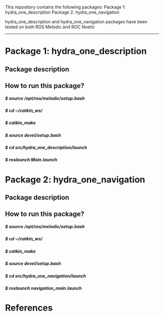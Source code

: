 This repository contains the following packages:
Package 1: hydra_one_description
Package 2: hydra_one_navigation

hydra_one_description and hydra_one_navigation packages have been tested on both ROS Melodic and ROC Noetic

--------------------------------------------------------------------------------

# Package 1: hydra_one_description
## Package description
## How to run this package?
##### $ source /opt/ros/melodic/setup.bash
##### $ cd ~/catkin_ws/
##### $ catkin_make
##### $ source devel/setup.bash
##### $ cd src/hydra_one_description/launch
##### $ roslaunch Main.launch



# Package 2: hydra_one_navigation

## Package description
## How to run this package?
##### $ source /opt/ros/melodic/setup.bash
##### $ cd ~/catkin_ws/
##### $ catkin_make
##### $ source devel/setup.bash
##### $ cd src/hydra_one_navigation/launch
##### $ roslaunch navigation_main.launch

# References

